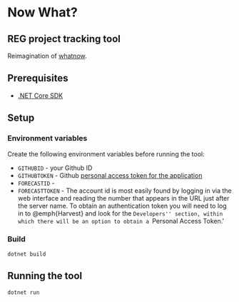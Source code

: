 # Now What?
## REG project tracking tool

Reimagination of [whatnow](https://github.com/alan-turing-institute/whatnow).

## Prerequisites

- [.NET Core SDK](https://dotnet.microsoft.com/download/dotnet/5.0)

## Setup
### Environment variables

Create the following environment variables before running the tool:

- `GITHUBID` - your Github ID
- `GITHUBTOKEN` - Github [personal access token for the application](https://docs.github.com/en/github/authenticating-to-github/creating-a-personal-access-token)
- `FORECASTID` - 
- `FORECASTTOKEN` - 
The account id is most easily found by logging in via the web interface and
reading the number that appears in the URL just after the server name. To obtain
an authentication token you will need to log in to @emph{Harvest} and look for
the ``Developers'' section, within which there will be an option to obtain a
``Personal Access Token.'

### Build

```
dotnet build
```

## Running the tool

```
dotnet run
```

